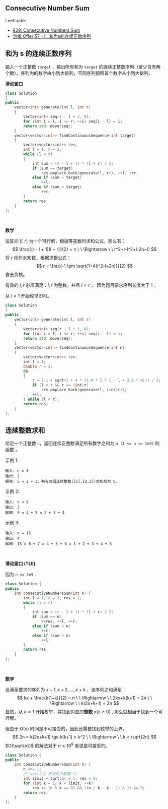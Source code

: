 ## Consecutive Number Sum

Leetcode:

- [829. Consecutive Numbers Sum](https://leetcode-cn.com/problems/consecutive-numbers-sum/)
- [剑指 Offer 57 - II. 和为s的连续正数序列](https://leetcode-cn.com/problems/he-wei-sde-lian-xu-zheng-shu-xu-lie-lcof/)



## 和为 s 的连续正数序列

输入一个正整数 `target` ，输出所有和为 `target` 的连续正整数序列（至少含有两个数）。序列内的数字由小到大排列，不同序列按照首个数字从小到大排列。

**滑动窗口**

```cpp
class Solution
{
public:
    vector<int> generate(int l, int r)
    {
        vector<int> seq(r - l + 1, 0);
        for (int i = l; i <= r; ++i) seq[i - l] = i;
        return std::move(seq);
    }
    vector<vector<int>> findContinuousSequence(int target)
    {
        vector<vector<int>> res;
        int l = 1, r = 2;
        while (l < r)
        {
            int sum = (r - l + 1) * (l + r) / 2;
            if (sum == target)
                res.emplace_back(generate(l, r)), ++l, ++r;
            else if (sum > target)
                ++l;
            else if (sum < target)
                ++r;
        }
        return res;
    }
};
```

<br/>

**数学**

设区间 $[l, r]$ 为一个可行解，根据等差数列求和公式，那么有：
$$
\frac{(r - l + 1)(l + r)}{2} = n \ \ \Rightarrow \ \ r^2+r-l^2+l-2n=0
$$
将 $r$ 视作未知数，根据求根公式：
$$
r = \frac{-1 \pm \sqrt{1+4(l^2-l+2n)}}{2}
$$
舍去负根。

有效的 $l, r$ 必须满足：$l, r$ 为整数，并且 $l < r$ ， 因为题目要求序列长度大于 1 。

从 $l = 1$ 开始枚举即可。

```cpp
class Solution
{
public:
    vector<int> generate(int l, int r)
    {
        vector<int> seq(r - l + 1, 0);
        for (int i = l; i <= r; ++i) seq[i - l] = i;
        return std::move(seq);
    }
    vector<vector<int>> findContinuousSequence(int n)
    {
        vector<vector<int>> res;
        int l = 1;
        double r = 2;
        do
        {
            r = (-1 + sqrt(1 + 4 * (1.0 * l * l - l + 2.0 * n))) / 2;
            if (l < r && r == (int)r)
                res.emplace_back(generate(l, (int)r));
            ++l;
        } while (l < r);
        return res;
    }
};
```



## 连续整数求和

给定一个正整数 `n`，返回连续正整数满足所有数字之和为 `n (1 <= n <= 1e9)` 的组数 。 

示例 1:

```text
输入: n = 5
输出: 2
解释: 5 = 2 + 3，共有两组连续整数([5],[2,3])求和后为 5。
```

示例 2:

```text
输入: n = 9
输出: 3
解释: 9 = 4 + 5 = 2 + 3 + 4
```

示例 3:

```text
输入: n = 15
输出: 4
解释: 15 = 8 + 7 = 4 + 5 + 6 = 1 + 2 + 3 + 4 + 5
```

<br/>

**滑动窗口 (TLE)**

因为 `n <= 1e9` . 

```cpp
class Solution {
public:
    int consecutiveNumbersSum(int n) {
        int l = 1, r = 2, res = 1;
        while (l < r)
        {
            int sum = (r - l + 1) * (l + r) / 2;
            if (sum == n)
                ++res, ++l, ++r;
            else if (sum < n)
                ++r;
            else if (sum > n)
                ++l;
        }
        return res;
    }
};
```

<br/>

**数学**

设满足要求的序列为 $x + 1, x + 2, \dots, x + k$ ，该序列之和满足：
$$
kx + \frac{k(1+k)}{2} = n \ \ \Rightarrow \ \ 2kx+k(k+1) = 2n \ \ \Rightarrow \ \ k(2x+k+1) = 2n
$$
显然，从 $k = 1$ 开始枚举，并找到对应的**整数** $x(x \ge 0)$ , 那么就相当于找到一个可行解。

但由于 $O(n)$ 时间是不可接受的，因此还需要找到枚举的上界。
$$
2n = k(2x+k+1) \ge k(k+1) > k^2 \ \ \Rightarrow \ \ k < \sqrt{2n}
$$
$O(\sqrt{n})$ 的解法对于 $n \le 10^9$ 来说是可接受的。

```cpp
class Solution {
public:
    int consecutiveNumbersSum(int n) {
        n <<= 1;
        /* sqrt(n) 应当向上取整 */
        int limit = sqrt(n) + 1, res = 0;
        for (int k = 1; k < limit; ++k)
            res += (n % k == 0) && ((n / k - k - 1) & 1) == 0;
        return res;
    }
};
```

